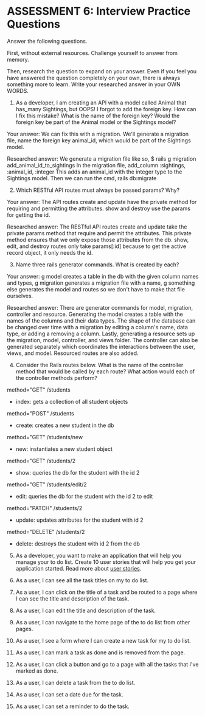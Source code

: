 # ASSESSMENT 6: Interview Practice Questions
Answer the following questions.

First, without external resources. Challenge yourself to answer from memory.

Then, research the question to expand on your answer. Even if you feel you have answered the question completely on your own, there is always something more to learn. Write your researched answer in your OWN WORDS.

1. As a developer, I am creating an API with a model called Animal that has_many Sightings, but OOPS! I forgot to add the foreign key. How can I fix this mistake? What is the name of the foreign key? Would the foreign key be part of the Animal model or the Sightings model?

  Your answer: We can fix this with a migration. We'll generate a migration file, name the foreign key animal_id, which would be part of the Sightings model.

  Researched answer: We generate a migration file like so,
  $ rails g migration add_animal_id_to_sightings
  In the migration file, add_column :sightings, :animal_id, :integer
  This adds an animal_id with the integer type to the Sightings model.
  Then we can run the cmd, rails db:migrate



2. Which RESTful API routes must always be passed params? Why?

  Your answer: The API routes create and update have the private method for requiring and permitting the attributes. show and destroy use the params for getting the id.

  Researched answer: The RESTful API routes create and update take the private params method that require and permit the attributes. This private method ensures that we only expose those attributes from the db. show, edit, and destroy routes only take params[:id] because to get the active record object, it only needs the id. 



3. Name three rails generator commands. What is created by each?

  Your answer: g model creates a table in the db with the given column names and types, g migration generates a migration file with a name, g something else generates the model and routes so we don't have to make that file ourselves.

  Researched answer: There are generator commands for model, migration, controller and resource. Generating the model creates a table with the names of the columns and their data types. The shape of the database can be changed over time with a migration by editing a column's name, data type, or adding a removing a column. Lastly, generating a resource sets up the migration, model, controller, and views folder. The controller can also be generated separately which coordinates the interactions between the user, views, and model. Resourced routes are also added.



4. Consider the Rails routes below. What is the name of the controller method that would be called by each route? What action would each of the controller methods perform?

method="GET"    /students
- index: gets a collection of all student objects

method="POST"   /students       
- create: creates a new student in the db

method="GET"    /students/new
- new: instantiates a new student object

method="GET"    /students/2  
- show: queries the db for the student with the id 2

method="GET"    /students/edit/2    
- edit: queries the db for the student with the id 2 to edit

method="PATCH"  /students/2      
- update: updates attributes for the student with id 2 

method="DELETE" /students/2      
- delete: destroys the student with id 2 from the db


5. As a developer, you want to make an application that will help you manage your to do list. Create 10 user stories that will help you get your application started. Read more about [user stories](https://www.atlassian.com/agile/project-management/user-stories).

1. As a user, I can see all the task titles on my to do list.

2. As a user, I can click on the title of a task and be routed to a  page where I can see the title and description of the task.

3. As a user, I can edit the title and description of the task.

4. As a user, I can navigate to the home page of the to do list from other pages.

5. As a user, I see a form where I can create a new task for my to do list.

6. As a user, I can mark a task as done and is removed from the page.

7. As a user, I can click a button and go to a page with all the tasks that I've marked as done.

8. As a user, I can delete a task from the to do list.

9. As a user, I can set a date due for the task.

10. As a user, I can set a reminder to do the task.